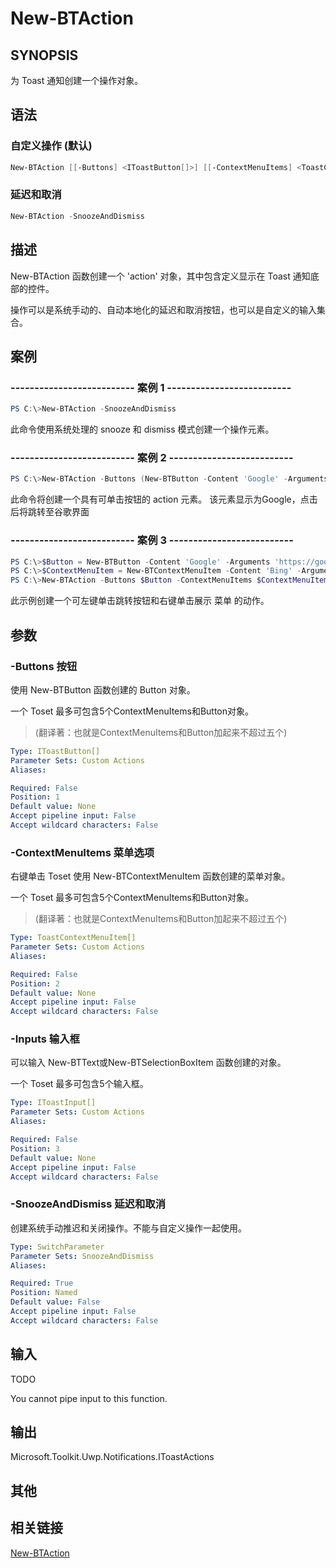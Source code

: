 # New-BTAction

## SYNOPSIS

为 Toast 通知创建一个操作对象。

## 语法

### 自定义操作 (默认)

```powershell
New-BTAction [[-Buttons] <IToastButton[]>] [[-ContextMenuItems] <ToastContextMenuItem[]>] [[-Inputs] <IToastInput[]>]
```

### 延迟和取消

```powershell
New-BTAction -SnoozeAndDismiss
```

## 描述

New-BTAction 函数创建一个 'action' 对象，其中包含定义显示在 Toast 通知底部的控件。

操作可以是系统手动的、自动本地化的延迟和取消按钮，也可以是自定义的输入集合。

## 案例

### -------------------------- 案例 1 --------------------------

```powershell
PS C:\>New-BTAction -SnoozeAndDismiss
```

此命令使用系统处理的 snooze 和 dismiss 模式创建一个操作元素。


### -------------------------- 案例 2 --------------------------

```powershell
PS C:\>New-BTAction -Buttons (New-BTButton -Content 'Google' -Arguments 'https://google.com')
```

此命令将创建一个具有可单击按钮的 action 元素。
该元素显示为Google，点击后将跳转至谷歌界面

### -------------------------- 案例 3 --------------------------

```powershell
PS C:\>$Button = New-BTButton -Content 'Google' -Arguments 'https://google.com'
PS C:\>$ContextMenuItem = New-BTContextMenuItem -Content 'Bing' -Arguments 'https://bing.com'
PS C:\>New-BTAction -Buttons $Button -ContextMenuItems $ContextMenuItem
```

此示例创建一个可左键单击跳转按钮和右键单击展示 菜单 的动作。

## 参数

### -Buttons 按钮

使用 New-BTButton 函数创建的 Button 对象。

一个 Toset 最多可包含5个ContextMenuItems和Button对象。

>(翻译著：也就是ContextMenuItems和Button加起来不超过五个)

```yaml
Type: IToastButton[]
Parameter Sets: Custom Actions
Aliases:

Required: False
Position: 1
Default value: None
Accept pipeline input: False
Accept wildcard characters: False
```

### -ContextMenuItems 菜单选项

右键单击 Toset 使用 New-BTContextMenuItem 函数创建的菜单对象。

一个 Toset 最多可包含5个ContextMenuItems和Button对象。

>(翻译著：也就是ContextMenuItems和Button加起来不超过五个)

```yaml
Type: ToastContextMenuItem[]
Parameter Sets: Custom Actions
Aliases:

Required: False
Position: 2
Default value: None
Accept pipeline input: False
Accept wildcard characters: False
```

### -Inputs 输入框

可以输入 New-BTText或New-BTSelectionBoxItem 函数创建的对象。

一个 Toset 最多可包含5个输入框。

```yaml
Type: IToastInput[]
Parameter Sets: Custom Actions
Aliases:

Required: False
Position: 3
Default value: None
Accept pipeline input: False
Accept wildcard characters: False
```

### -SnoozeAndDismiss 延迟和取消

创建系统手动推迟和关闭操作。不能与自定义操作一起使用。

```yaml
Type: SwitchParameter
Parameter Sets: SnoozeAndDismiss
Aliases:

Required: True
Position: Named
Default value: False
Accept pipeline input: False
Accept wildcard characters: False
```

## 输入

TODO

You cannot pipe input to this function.

## 输出

Microsoft.Toolkit.Uwp.Notifications.IToastActions

## 其他

## 相关链接

[New-BTAction](https://github.com/Windos/BurntToast/blob/main/Help/New-BTAction.md)
